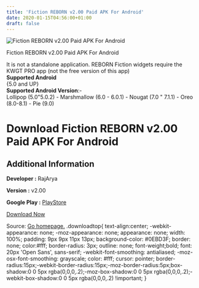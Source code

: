 ```yaml
---
title: 'Fiction REBORN v2.00 Paid APK For Android'
date: 2020-01-15T04:56:00+01:00
draft: false
---
```


![Fiction REBORN v2.00 Paid APK For Android](https://i1.wp.com/apkhome.net/wp-content/uploads/2020/01/Fiction-REBORN-v2.00-Paid.png "Fiction REBORN v2.00 Paid APK For Android")

  

Fiction REBORN v2.00 Paid APK For Android

It is not a standalone application. REBORN Fiction widgets require the KWGT PRO app (not the free version of this app)  
**Supported Android**  
{5.0 and UP}  
**Supported Android Version**:-  
Lollipop (5.0"5.0.2) - Marshmallow (6.0 - 6.0.1) - Nougat (7.0 " 7.1.1) - Oreo (8.0-8.1) - Pie (9.0)

Download Fiction REBORN v2.00 Paid APK For Android
==================================================

Additional Information
----------------------

**Developer :** RajArya

**Version :** v2.00

**Google Play :** [PlayStore](https://play.google.com/store/apps/details?id=fictionreborn.kustom.pack)

  

[Download Now](https://store4app.co/post/fiction-reborn-v2-00-paid-apk-for-android_1579012573)

  
Source: [Go homepage.](https://store4app.co/post/fiction-reborn-v2-00-paid-apk-for-android_1579012573) .downloadtop{ text-align:center; -webkit-appearance: none; -moz-appearance: none; appearance: none; width: 100%; padding: 9px 9px 11px 13px; background-color: #0EBD3F; border: none; color:#fff; border-radius: 3px; outline: none; font-weight;bold; font: 20px 'Open Sans', sans-serif; -webkit-font-smoothing: antialiased; -moz-osx-font-smoothing: grayscale; color: #fff; cursor: pointer; border-radius:15px;-webkit-border-radius:15px;-moz-border-radius:5px;box-shadow:0 0 5px rgba(0,0,0,.2);-moz-box-shadow:0 0 5px rgba(0,0,0,.2);-webkit-box-shadow:0 0 5px rgba(0,0,0,.2) !important; }